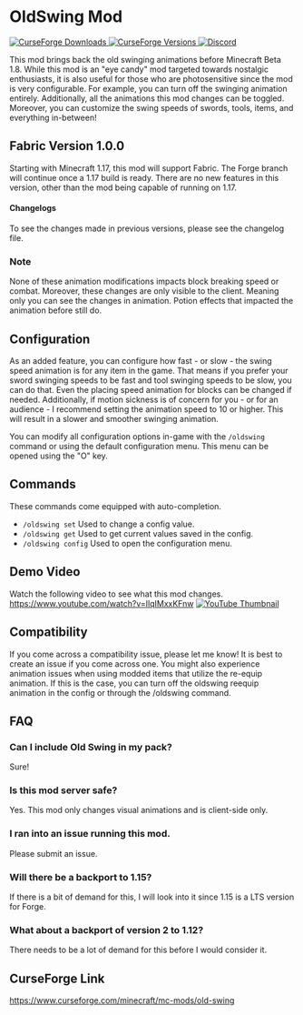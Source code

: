 # OldSwing Mod
[
![CurseForge Downloads](http://cf.way2muchnoise.eu/old-swing.svg)
![CurseForge Versions](http://cf.way2muchnoise.eu/versions/old-swing.svg)
](https://www.curseforge.com/minecraft/mc-mods/old-swing)
[
![Discord](https://img.shields.io/discord/452988045252100107?label=Discord)
](https://discordapp.com/invite/jWdfVh3)

This mod brings back the old swinging animations before Minecraft Beta 1.8. While this mod is an "eye candy" mod targeted towards nostalgic enthusiasts, it is also useful for those who are photosensitive since the mod is very configurable. For example, you can turn off the swinging animation entirely. Additionally, all the animations this mod changes can be toggled. Moreover, you can customize the swing speeds of swords, tools, items, and everything in-between!

## Fabric Version 1.0.0
Starting with Minecraft 1.17, this mod will support Fabric. The Forge branch will continue once a 1.17 build is ready. There are no new features in this version, other than the mod being capable of running on 1.17.

#### Changelogs
To see the changes made in previous versions, please see the changelog file.

### Note
None of these animation modifications impacts block breaking speed or combat. Moreover, these changes are only visible to the client. Meaning only you can see the changes in animation. Potion effects that impacted the animation before still do.

## Configuration
As an added feature, you can configure how fast - or slow - the swing speed animation is for any item in the game. That means if you prefer your sword swinging speeds to be fast and tool swinging speeds to be slow, you can do that. Even the placing speed animation for blocks can be changed if needed. Additionally, if motion sickness is of concern for you - or for an audience - I recommend setting the animation speed to 10 or higher. This will result in a slower and smoother swinging animation.

You can modify all configuration options in-game with the `/oldswing` command or using the default configuration menu. This menu can be opened using the "O" key.

## Commands
These commands come equipped with auto-completion.
- `/oldswing set` Used to change a config value.
- `/oldswing get` Used to get current values saved in the config.
- `/oldswing config` Used to open the configuration menu.

## Demo Video
Watch the following video to see what this mod changes. https://www.youtube.com/watch?v=IlqIMxxKFnw
[![YouTube Thumbnail](https://cdn.discordapp.com/attachments/800426030996389929/812830411969265684/yt_thumbdesign.png)](https://www.youtube.com/watch?v=IlqIMxxKFnw "Old Swing Mod Ver. 2.2 (Demo)")

## Compatibility
If you come across a compatibility issue, please let me know! It is best to create an issue if you come across one. You might also experience animation issues when using modded items that utilize the re-equip animation. If this is the case, you can turn off the oldswing reequip animation in the config or through the /oldswing command.

## FAQ
### Can I include Old Swing in my pack?
Sure!

### Is this mod server safe?
Yes. This mod only changes visual animations and is client-side only.

### I ran into an issue running this mod.
Please submit an issue.

### Will there be a backport to 1.15?
If there is a bit of demand for this, I will look into it since 1.15 is a LTS version for Forge.

### What about a backport of version 2 to 1.12?
There needs to be a lot of demand for this before I would consider it.

## CurseForge Link
https://www.curseforge.com/minecraft/mc-mods/old-swing
